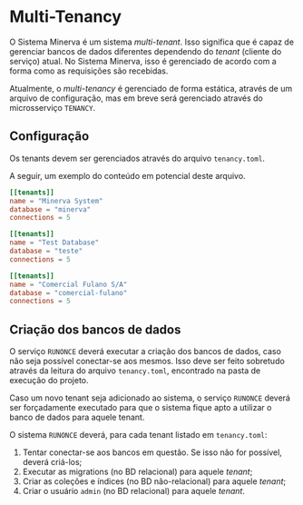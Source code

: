 # Multi-Tenancy

O Sistema Minerva é um sistema *multi-tenant*. Isso significa que é
capaz de gerenciar bancos de dados diferentes dependendo do *tenant*
(cliente do serviço) atual. No Sistema Minerva, isso é gerenciado de
acordo com a forma como as requisições são recebidas.

Atualmente, o *multi-tenancy* é gerenciado de forma estática, através
de um arquivo de configuração, mas em breve será gerenciado através
do microsserviço `TENANCY`.

## Configuração

Os tenants devem ser gerenciados através do arquivo `tenancy.toml`.

A seguir, um exemplo do conteúdo em potencial deste arquivo.

```toml
[[tenants]]
name = "Minerva System"
database = "minerva"
connections = 5

[[tenants]]
name = "Test Database"
database = "teste"
connections = 5

[[tenants]]
name = "Comercial Fulano S/A"
database = "comercial-fulano"
connections = 5
```

## Criação dos bancos de dados

O serviço `RUNONCE` deverá executar a criação dos bancos de dados, caso
não seja possível conectar-se aos mesmos. Isso deve ser feito sobretudo
através da leitura do arquivo `tenancy.toml`, encontrado na pasta de
execução do projeto.

Caso um novo tenant seja adicionado ao sistema, o serviço `RUNONCE`
deverá ser forçadamente executado para que o sistema fique apto a
utilizar o banco de dados para aquele tenant.

O sistema `RUNONCE` deverá, para cada tenant listado em `tenancy.toml`:

1. Tentar conectar-se aos bancos em questão. Se isso não for possível,
   deverá criá-los;
2. Executar as migrations (no BD relacional) para aquele *tenant*;
3. Criar as coleções e índices (no BD não-relacional) para aquele *tenant*;
3. Criar o usuário `admin` (no BD relacional) para aquele *tenant*.

